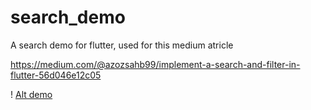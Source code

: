 # search_demo

A search demo for flutter, used for this medium atricle 

https://medium.com/@azozsahb99/implement-a-search-and-filter-in-flutter-56d046e12c05 


! [Alt demo](https://github.com/Ezaldeen99/search_demo/blob/master/1_zqMUPPT7vAZjsm85oCOpcw.gif)

